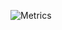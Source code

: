 ![Metrics](https://metrics.lecoq.io/Glude?template=terminal&isocalendar=1&languages=1&introduction=1&music=1&discussions=1&topics=1&poopmap=1&fortune=1&base=header%2C%20activity%2C%20community%2C%20repositories%2C%20metadata&base.indepth=false&base.hireable=false&base.skip=false&isocalendar=false&isocalendar.duration=full-year&languages=false&languages.ignored=html%2Ccss%2Creact%2Cjavascript%2Cjava%2Creverse-engeenering&languages.limit=8&languages.threshold=0%25&languages.other=false&languages.colors=github&languages.sections=most-used&languages.indepth=false&languages.analysis.timeout=15&languages.analysis.timeout.repositories=7.5&languages.categories=markup%2C%20programming&languages.recent.categories=markup%2C%20programming&languages.recent.load=300&languages.recent.days=14&topics=false&topics.mode=icons&topics.sort=random&topics.limit=15&introduction=false&introduction.title=true&discussions=false&discussions.categories=true&discussions.categories.limit=0&music=false&music.provider=spotify&music.user=.user.login&music.mode=playlist&music.playlist=https%3A%2F%2Fopen.spotify.com%2Fplaylist%2F5YKm5Zt0AUdKrlrvWzUV6l%3Fsi%3Df91972e015374523&music.limit=4&music.played.at=false&music.time.range=short&music.top.type=tracks&fortune=false&poopmap=false&poopmap.days=7&config.timezone=Europe%2FBerlin)
